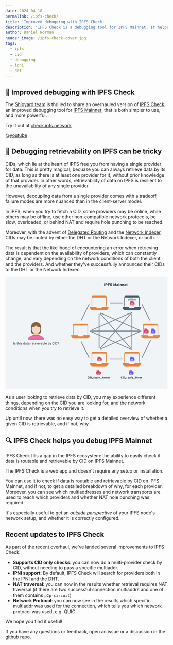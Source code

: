 ```yaml
---
date: 2024-04-18
permalink: /ipfs-check/
title: 'Improved debugging with IPFS Check'
description: 'IPFS Check is a debugging tool for IPFS Mainnet. It helps you check if data is routable and retrievable by CID on IPFS Mainnet.'
author: Daniel Norman
header_image: /ipfs-check-cover.jpg
tags:
  - ipfs
  - cid
  - debugging
  - ipni
  - dht
---
```


## 🎉 Improved debugging with IPFS Check

The [Shipyard team](https://www.ipshipyard.com/) is thrilled to share an overhauled version of [IPFS Check](https://check.ipfs.network), an improved debugging tool for [IPFS Mainnet](https://docs.ipfs.tech/concepts/glossary/#ipfs-mainnet), that is both simpler to use, and more powerful.

Try it out at [check.ipfs.network](https://check.ipfs.network)

@[youtube](XeNOQDOrdC0)

## 🧰 Debugging retrievability on IPFS can be tricky

CIDs, which lie at the heart of IPFS free you from having a single provider for data. This is pretty magical, becuase you can always retrieve data by its CID, as long as there is at least one provider for it, without prior knowledge of that provider. In other words, retrievability of data on IPFS is resilient to the unavailability of any single provider.

However, decoupling data from a single provider comes with a tradeoff, failure modes are more nuanced than in the client-server model.

In IPFS, when you try to fetch a CID, some providers may be online, while others may be offline, use other non-compatible network protocols, be slow, overloaded, or behind NAT and require hole punching to be reached.

Moreover, with the advent of [Delegated Routing](https://docs.ipfs.tech/concepts/how-ipfs-works/#how-content-routing-works-in-ipfs) and the [Network Indexer](https://docs.ipfs.tech/concepts/ipni/), CIDs may be routed by either the DHT or the Network Indexer, or both.

The result is that the likelihood of encountering an error when retrieving data is dependent on the availability of providers, which can constantly change, and vary depending on the network conditions of both the client and the providers. And whether they've successfully announced their CIDs to the DHT or the Network Indexer.

![diagram illustrating multiple providers for cids](../assets/ipfs-check-network.png)

As a user looking to retrieve data by CID, you may experience different things, depending on the CID you are looking for, and the network conditions when you try to retrieve it.

Up until now, there was no easy way to get a detailed overview of whether a given CID is retrievable, and if not, why.

## 🔍 IPFS Check helps you debug IPFS Mainnet

IPFS Check fills a gap in the IPFS ecosystem: the ability to easily check if data is routable and retrievable by CID on IPFS Mainnet.

The IPFS Check is a web app and doesn't require any setup or installation.

You can use it to check if data is routable and retrievable by CID on IPFS Mainnet, and if not, to get a detailed breakdown of why, for each provider. Moreover, you can see which multiaddresses and network transports are used to reach which providers and whether NAT hole punching was required.

It's especially useful to get an _outside perspective_ of your IPFS node's network setup, and whether it is correctly configured.

## Recent updates to IPFS Check

As part of the recent overhaul, we've landed several improvements to IPFS Check:

- **Supports CID only checks**: you can now do a multi-provider check by CID, without needing to pass a specific multiaddr.
- **IPNI support**: By default, IPFS Check will search for providers both in the IPNI and the DHT.
- **NAT traversal**: you can now in the results whether retrieval requires NAT traversal (if there are two successful sonnection multiaddrs and one of them contains `p2p-circuit`)
- **Network Protocol**: you can now see in the results which specific multiaddr was used for the connection, which tells you which network protocol was used, e.g. QUIC.

We hope you find it useful!

If you have any questions or feedback, open an issue or a discussion in the [github repo](https://github.com/ipfs/ipfs-check/).
